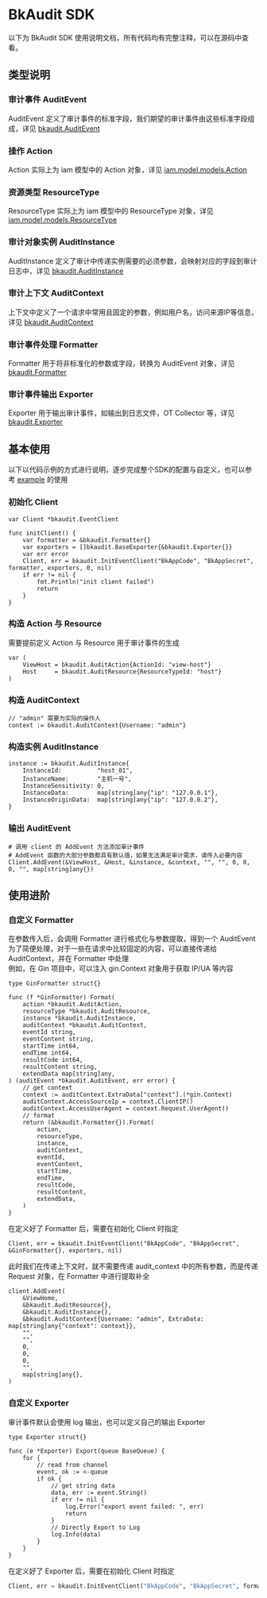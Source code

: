# BkAudit SDK

以下为 BkAudit SDK 使用说明文档，所有代码均有完整注释，可以在源码中查看。

## 类型说明

### 审计事件 AuditEvent

AuditEvent 定义了审计事件的标准字段，我们期望的审计事件由这些标准字段组成，详见 [bkaudit.AuditEvent](../bkaudit/models.go)

### 操作 Action

Action 实际上为 iam 模型中的 Action 对象，详见 [iam.model.models.Action](https://github.com/TencentBlueKing/iam-python-sdk/blob/master/iam/model/models.py)

### 资源类型 ResourceType

ResourceType 实际上为 iam 模型中的 ResourceType 对象，详见 [iam.model.models.ResourceType](https://github.com/TencentBlueKing/iam-python-sdk/blob/master/iam/model/models.py)

### 审计对象实例 AuditInstance

AuditInstance 定义了审计中传递实例需要的必须参数，会映射对应的字段到审计日志中，详见 [bkaudit.AuditInstance](../bkaudit/models.go)

### 审计上下文 AuditContext

上下文中定义了一个请求中常用且固定的参数，例如用户名，访问来源IP等信息，详见 [bkaudit.AuditContext](../bkaudit/models.go)

### 审计事件处理 Formatter

Formatter 用于将非标准化的参数或字段，转换为 AuditEvent 对象，详见 [bkaudit.Formatter](../bkaudit/formatters.go)

### 审计事件输出 Exporter

Exporter 用于输出审计事件，如输出到日志文件，OT Collector 等，详见 [bkaudit.Exporter](../bkaudit/exporters.go)

## 基本使用

以下以代码示例的方式进行说明，逐步完成整个SDK的配置与自定义，也可以参考 [example](../example/main.go) 的使用

### 初始化 Client

```
var Client *bkaudit.EventClient

func initClient() {
    var formatter = &bkaudit.Formatter{}
    var exporters = []bkaudit.BaseExporter{&bkaudit.Exporter{}}
    var err error
    Client, err = bkaudit.InitEventClient("BkAppCode", "BkAppSecret", formatter, exporters, 0, nil)
    if err != nil {
        fmt.Println("init client failed")
        return
    }
}
```

### 构造 Action 与 Resource

需要提前定义 Action 与 Resource 用于审计事件的生成

```
var (
	ViewHost = bkaudit.AuditAction{ActionId: "view-host"}
	Host     = bkaudit.AuditResource{ResourceTypeId: "host"}
)
```

### 构造 AuditContext

```
// "admin" 需要为实际的操作人
context := bkaudit.AuditContext{Username: "admin"}
```

### 构造实例 AuditInstance

```
instance := bkaudit.AuditInstance{
    InstanceId:          "host_01",
    InstanceName:        "主机一号",
    InstanceSensitivity: 0,
    InstanceData:        map[string]any{"ip": "127.0.0.1"},
    InstanceOriginData:  map[string]any{"ip": "127.0.0.2"},
}
```

### 输出 AuditEvent

```
# 调用 client 的 AddEvent 方法添加审计事件
# AddEvent 函数的大部分参数都具有默认值，如果无法满足审计需求，请传入必要内容
Client.AddEvent(&ViewHost, &Host, &instance, &context, "", "", 0, 0, 0, "", map[string]any{})
```

## 使用进阶

### 自定义 Formatter

在参数传入后，会调用 Formatter 进行格式化与参数提取，得到一个 AuditEvent   
为了简便处理，对于一些在请求中比较固定的内容，可以直接传递给 AuditContext，并在 Formatter 中处理   
例如，在 Gin 项目中，可以注入 gin.Context 对象用于获取 IP/UA 等内容

```
type GinFormatter struct{}

func (f *GinFormatter) Format(
	action *bkaudit.AuditAction,
	resourceType *bkaudit.AuditResource,
	instance *bkaudit.AuditInstance,
	auditContext *bkaudit.AuditContext,
	eventId string,
	eventContent string,
	startTime int64,
	endTime int64,
	resultCode int64,
	resultContent string,
	extendData map[string]any,
) (auditEvent *bkaudit.AuditEvent, err error) {
	// get context
	context := auditContext.ExtraData["context"].(*gin.Context)
	auditContext.AccessSourceIp = context.ClientIP()
	auditContext.AccessUserAgent = context.Request.UserAgent()
	// format
	return (&bkaudit.Formatter{}).Format(
		action,
		resourceType,
		instance,
		auditContext,
		eventId,
		eventContent,
		startTime,
		endTime,
		resultCode,
		resultContent,
		extendData,
	)
}
```

在定义好了 Formatter 后，需要在初始化 Client 时指定

```
Client, err = bkaudit.InitEventClient("BkAppCode", "BkAppSecret", &GinFormatter{}, exporters, nil)
```

此时我们在传递上下文时，就不需要传递 audit_context 中的所有参数，而是传递 Request 对象，在 Formatter 中进行提取补全

```
client.AddEvent(
	&ViewHome,
	&bkaudit.AuditResource{},
	&bkaudit.AuditInstance{},
	&bkaudit.AuditContext{Username: "admin", ExtraData: map[string]any{"context": context}},
	"",
	"",
	0,
	0,
	0,
	"",
	map[string]any{},
)
```

### 自定义 Exporter

审计事件默认会使用 log 输出，也可以定义自己的输出 Exporter

```
type Exporter struct{}

func (e *Exporter) Export(queue BaseQueue) {
	for {
		// read from channel
		event, ok := <-queue
		if ok {
			// get string data
			data, err := event.String()
			if err != nil {
				log.Error("export event failed: ", err)
				return
			}
			// Directly Export to Log
			log.Info(data)
		}
	}
}
```

在定义好了 Exporter 后，需要在初始化 Client 时指定

```python
Client, err = bkaudit.InitEventClient("BkAppCode", "BkAppSecret", formatter, []bkaudit.BaseExporter{&FileExport{}}, nil)
```
